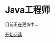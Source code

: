 # Java工程师

目前正在更新中... 



<a href="#/menu?id=目录">开始阅读</a></p></div><div class="mask"></div></section>

